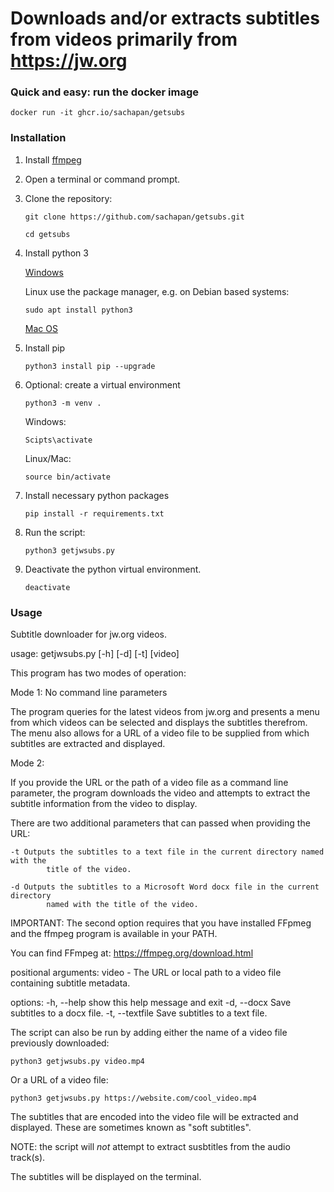 # Downloads and/or extracts subtitles from videos primarily from https://jw.org


### Quick and easy: run the docker image

`docker run -it ghcr.io/sachapan/getsubs`

### Installation

1. Install [ffmpeg](https://ffmpeg.org/download.html)
1. Open a terminal or command prompt.
1. Clone the repository:
    
    `git clone https://github.com/sachapan/getsubs.git`

    `cd getsubs`
1. Install python 3

    [Windows](https://www.python.org/downloads/windows/)

    Linux use the package manager, e.g. on Debian based systems:

    `sudo apt install python3`

    [Mac OS](https://docs.python.org/3/using/mac.html)

2. Install pip
    
    `python3 install pip --upgrade`

3. Optional: create a virtual environment
    
    `python3 -m venv .`
    
    Windows:
        
   `Scipts\activate`
    
    Linux/Mac:
        
   `source bin/activate`

4. Install necessary python packages
    
    `pip install -r requirements.txt`

5. Run the script:
    
    `python3 getjwsubs.py`

6. Deactivate the python virtual environment.
    
    `deactivate`

### Usage

Subtitle downloader for jw.org videos.

usage: getjwsubs.py [-h] [-d] [-t] [video]

This program has two modes of operation:

Mode 1: No command line parameters

The program queries for the latest videos from jw.org and presents a menu from which 
videos can be selected and displays the subtitles therefrom.  The menu also 
allows for a URL of a video file to be supplied from which subtitles are extracted and displayed.

Mode 2:
    
If you provide the URL or the path of a video file as a command line parameter, the program 
downloads the video and attempts to extract the subtitle information from the 
video to display.

There are two additional parameters that can passed when providing the URL:

    -t Outputs the subtitles to a text file in the current directory named with the
            title of the video.
            
    -d Outputs the subtitles to a Microsoft Word docx file in the current directory
            named with the title of the video.

IMPORTANT: 
The second option requires that you have installed FFpmeg and the ffmpeg
program is available in your PATH.

You can find FFmpeg at:  https://ffmpeg.org/download.html


positional arguments:
  video - The URL or local path to a video file containing subtitle metadata.

options:
  -h, --help      show this help message and exit
  -d, --docx      Save subtitles to a docx file.
  -t, --textfile  Save subtitles to a text file.


The script can also be run by adding either the name of a video file 
previously downloaded:

`python3 getjwsubs.py video.mp4`

Or a URL of a video file:

`python3 getjwsubs.py https://website.com/cool_video.mp4`

The subtitles that are encoded into the video file will be extracted
and displayed.  These are sometimes known as "soft subtitles".

NOTE: the script will *not* attempt to extract susbtitles from the audio
track(s). 

The subtitles will be displayed on the terminal.



